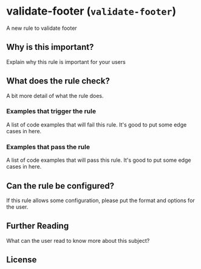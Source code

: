 # validate-footer (`validate-footer`)

A new rule to validate footer

## Why is this important?

Explain why this rule is important for your users

## What does the rule check?

A bit more detail of what the rule does.

### Examples that **trigger** the rule

A list of code examples that will fail this rule.
It's good to put some edge cases in here.

### Examples that **pass** the rule

A list of code examples that will pass this rule.
It's good to put some edge cases in here.

## Can the rule be configured?

If this rule allows some configuration, please put the format and
options for the user.

## Further Reading

What can the user read to know more about this subject?

## License
